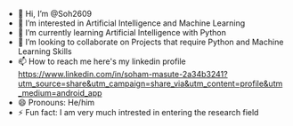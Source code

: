 - 👋 Hi, I’m @Soh2609
- 👀 I’m interested in Artificial Intelligence and Machine Learning
- 🌱 I’m currently learning Artificial Intelligence with Python
- 💞️ I’m looking to collaborate on Projects that require Python and Machine Learning Skills
- 📫 How to reach me here's my linkedin profile https://www.linkedin.com/in/soham-masute-2a34b3241?utm_source=share&utm_campaign=share_via&utm_content=profile&utm_medium=android_app
- 😄 Pronouns: He/him
- ⚡ Fun fact: I am very much intrested in entering the research field

<!---
Soh2609/Soh2609 is a ✨ special ✨ repository because its `README.md` (this file) appears on your GitHub profile.
You can click the Preview link to take a look at your changes.
--->
